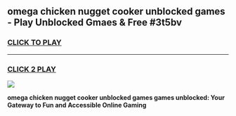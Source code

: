 
## omega chicken nugget cooker unblocked games - Play Unblocked Gmaes & Free #3t5bv
<h3>
<a href="https://premium.freeplayer.one?title=omega_chicken_nugget_cooker_unblocked_games&ref=03M">CLICK TO PLAY</a></h3>
<hr>

<h3>
<a href="https://premium.freeplayer.one?title=omega_chicken_nugget_cooker_unblocked_games&ref=03M">CLICK 2 PLAY</a>
  
</h3>

<a href="https://premium.freeplayer.one?title=omega_chicken_nugget_cooker_unblocked_games&ref=03M"><img src="https://clearcache.store/games.png"></a>


**omega chicken nugget cooker unblocked games games unblocked: Your Gateway to Fun and Accessible Online Gaming**
